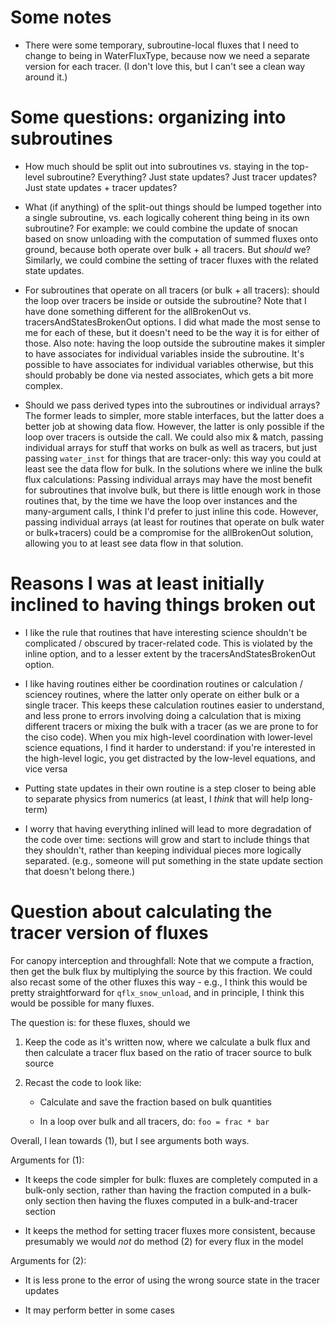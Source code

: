 # Some notes

- There were some temporary, subroutine-local fluxes that I need to
  change to being in WaterFluxType, because now we need a separate
  version for each tracer. (I don't love this, but I can't see a clean
  way around it.)

# Some questions: organizing into subroutines

- How much should be split out into subroutines vs. staying in the
  top-level subroutine? Everything? Just state updates? Just tracer
  updates? Just state updates + tracer updates?
  
- What (if anything) of the split-out things should be lumped together
  into a single subroutine, vs. each logically coherent thing being in
  its own subroutine? For example: we could combine the update of
  snocan based on snow unloading with the computation of summed fluxes
  onto ground, because both operate over bulk + all tracers. But
  *should* we? Similarly, we could combine the setting of tracer fluxes
  with the related state updates.
  
- For subroutines that operate on all tracers (or bulk + all tracers):
  should the loop over tracers be inside or outside the subroutine? Note
  that I have done something different for the allBrokenOut
  vs. tracersAndStatesBrokenOut options. I did what made the most sense
  to me for each of these, but it doesn't need to be the way it is for
  either of those. Also note: having the loop outside the subroutine
  makes it simpler to have associates for individual variables inside
  the subroutine. It's possible to have associates for individual
  variables otherwise, but this should probably be done via nested
  associates, which gets a bit more complex.
  
- Should we pass derived types into the subroutines or individual
  arrays? The former leads to simpler, more stable interfaces, but the
  latter does a better job at showing data flow. However, the latter is
  only possible if the loop over tracers is outside the call. We could
  also mix & match, passing individual arrays for stuff that works on
  bulk as well as tracers, but just passing `water_inst` for things that
  are tracer-only: this way you could at least see the data flow for
  bulk. In the solutions where we inline the bulk flux calculations:
  Passing individual arrays may have the most benefit for subroutines
  that involve bulk, but there is little enough work in those routines
  that, by the time we have the loop over instances and the
  many-argument calls, I think I'd prefer to just inline this
  code. However, passing individual arrays (at least for routines that
  operate on bulk water or bulk+tracers) could be a compromise for the
  allBrokenOut solution, allowing you to at least see data flow in that
  solution.


# Reasons I was at least initially inclined to having things broken out

- I like the rule that routines that have interesting science shouldn't
  be complicated / obscured by tracer-related code. This is violated by
  the inline option, and to a lesser extent by the
  tracersAndStatesBrokenOut option.

- I like having routines either be coordination routines or calculation
  / sciencey routines, where the latter only operate on either bulk or a
  single tracer. This keeps these calculation routines easier to
  understand, and less prone to errors involving doing a calculation
  that is mixing different tracers or mixing the bulk with a tracer (as
  we are prone to for the ciso code). When you mix high-level
  coordination with lower-level science equations, I find it harder to
  understand: if you're interested in the high-level logic, you get
  distracted by the low-level equations, and vice versa

- Putting state updates in their own routine is a step closer to being
  able to separate physics from numerics (at least, I *think* that will
  help long-term)
  
- I worry that having everything inlined will lead to more degradation
  of the code over time: sections will grow and start to include things
  that they shouldn't, rather than keeping individual pieces more
  logically separated. (e.g., someone will put something in the state
  update section that doesn't belong there.)

# Question about calculating the tracer version of fluxes

For canopy interception and throughfall: Note that we compute a
fraction, then get the bulk flux by multiplying the source by this
fraction. We could also recast some of the other fluxes this way - e.g.,
I think this would be pretty straightforward for `qflx_snow_unload`, and
in principle, I think this would be possible for many fluxes.

The question is: for these fluxes, should we 

1. Keep the code as it's written now, where we calculate a bulk flux and
   then calculate a tracer flux based on the ratio of tracer source to
   bulk source

2. Recast the code to look like:

   - Calculate and save the fraction based on bulk quantities
   
   - In a loop over bulk and all tracers, do: `foo = frac * bar`
   
Overall, I lean towards (1), but I see arguments both ways.

Arguments for (1):

- It keeps the code simpler for bulk: fluxes are completely computed in
  a bulk-only section, rather than having the fraction computed in a
  bulk-only section then having the fluxes computed in a bulk-and-tracer
  section

- It keeps the method for setting tracer fluxes more consistent, because
  presumably we would *not* do method (2) for every flux in the model

Arguments for (2):

- It is less prone to the error of using the wrong source state in the
  tracer updates

- It may perform better in some cases
